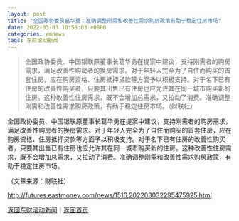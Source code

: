 ```yaml
---
layout: post
title: "全国政协委员葛华勇：准确调整刚需和改善性需求购房政策有助于稳定住房市场"
date: 2022-03-03 10:56:03 +0800
categories: emnews
tags: 东财滚动新闻
---
```

> 全国政协委员、中国银联原董事长葛华勇在提案中建议，支持刚需者的购房需求，满足改善性购房者的换房需求。对于年轻人完全为了自住而购买的首套住房，应在购房资格、住房抵押贷款等方面予以积极支持。对于名下已有住房的改善性购买者，只要其出售已有住房也应允许其在同一城市购买新的住房。这种改善性住房需求，既不会增加总需求，又拉动了消费。准确调整刚需和改善性需求购房政策，有助于稳定住房市场。（财联社）

<p>全国政协委员、中国银联原董事长葛华勇在提案中建议，支持刚需者的购房需求，满足改善性购房者的换房需求。对于年轻人完全为了自住而购买的首套住房，应在购房资格、住房抵押贷款等方面予以积极支持。对于名下已有住房的改善性购买者，只要其出售已有住房也应允许其在同一城市购买新的住房。这种改善性住房需求，既不会增加总需求，又拉动了消费。准确调整刚需和改善性需求购房政策，有助于稳定住房市场。</p><p class="em_media">（文章来源：财联社）</p>

<http://futures.eastmoney.com/news/1516,202203032295475925.html>

[返回东财滚动新闻](//finews.withounder.com/emnews/)｜[返回首页](//finews.withounder.com/)